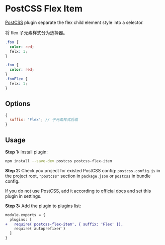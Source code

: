# PostCSS Flex Item

[PostCSS] plugin separate the flex child element style into a selector.

将 flex 子元素样式分为选择器。

[postcss]: https://github.com/postcss/postcss

```css
.foo {
  color: red;
  felx: 1;
}
```

```css
.foo {
  color: red;
}
.fooFlex {
  felx: 1;
}
```

## Options

```js
{
  suffix: 'Flex'; // 子元素样式后缀
}
```

## Usage

**Step 1:** Install plugin:

```sh
npm install --save-dev postcss postcss-flex-item
```

**Step 2:** Check you project for existed PostCSS config: `postcss.config.js`
in the project root, `"postcss"` section in `package.json`
or `postcss` in bundle config.

If you do not use PostCSS, add it according to [official docs]
and set this plugin in settings.

**Step 3:** Add the plugin to plugins list:

```diff
module.exports = {
  plugins: [
+   require('postcss-flex-item', { suffix: 'Flex' }),
    require('autoprefixer')
  ]
}
```

[official docs]: https://github.com/postcss/postcss#usage
